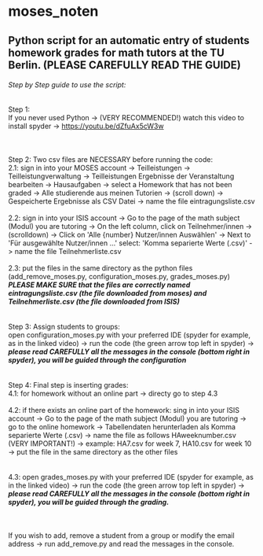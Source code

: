 # moses_noten
## Python script for an automatic entry of students homework grades for math tutors at the TU Berlin. (PLEASE CAREFULLY READ THE GUIDE)<br/>

###### Step by Step guide to use the script:<br/>

Step 1:
<br/>
If you never used Python -> (VERY RECOMMENDED!) watch this video to install spyder -> https://youtu.be/dZfuAx5cW3w  
<br/>
<br/>
<br/>
Step 2: Two csv files are NECESSARY before running the code:
<br/>
2.1: sign in into your MOSES account -> Teilleistungen -> Teilleistungverwaltung -> Teilleistungen Ergebnisse der Veranstaltung bearbeiten -> Hausaufgaben ->
select a Homework that has not been graded -> Alle studierende aus meinen Tutorien -> (scroll down) -> Gespeicherte Ergebnisse als CSV Datei -> name the file
eintragungsliste.csv
<br/>
<br/>
2.2: sign in into your ISIS account -> Go to the page of the math subject (Modul) you are tutoring -> On the left column, click on Teilnehmer/innen -> 
(scrolldown) -> Click on 'Alle {number} Nutzer/innen Auswählen' -> Next to 'Für ausgewählte Nutzer/innen …' select: 'Komma separierte Werte (.csv)' -> name the 
file Teilnehmerliste.csv 
<br/>
<br/>
2.3: put the files in the same directory as the python files (add_remove_moses.py, configuration_moses.py, grades_moses.py)
***PLEASE MAKE SURE that the files are correctly named eintragungsliste.csv (the file downloaded from moses) and Teilnehmerliste.csv (the file downloaded from
ISIS)*** 
<br/>
<br/>
<br/>
Step 3: Assign students to groups:
<br/>
open configuration_moses.py with your preferred IDE (spyder for example, as in the linked video) -> run the code (the green arrow top left in spyder) -> ***please 
read CAREFULLY all the messages in the console (bottom right in spyder), you will be guided through the configuration***
<br/>
<br/>
<br/>
Step 4: Final step is inserting grades: 
<br/>
4.1: for homework without an online part -> directy go to step 4.3
<br/>
<br/>
4.2: if there exists an online part of the homework: sing in into your ISIS account -> Go to the page of the math subject (Modul) you are tutoring -> go to the 
online homework -> Tabellendaten herunterladen als Komma separierte Werte (.csv) -> name the file as follows HAweeknumber.csv (VERY IMPORTANT!) -> example: 
HA7.csv for week 7, HA10.csv for week 10 -> put the file in the same directory as the other files   
<br/>
<br/>
4.3: open grades_moses.py with your preferred IDE (spyder for example, as in the linked video) -> run the code (the green arrow top left in spyder) -> ***please 
read CAREFULLY all the messages in the console (bottom right in spyder), you will be guided through the grading.***  
<br/>
<br/>
<br/>
If you wish to add, remove a student from a group or modify the email address -> run add_remove.py and read the messages in the console.
